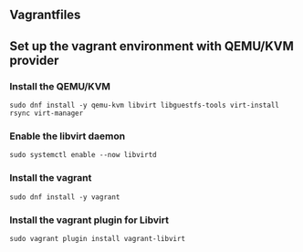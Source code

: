 ## Vagrantfiles 


## Set up the vagrant environment with QEMU/KVM provider

### Install the QEMU/KVM 

```
sudo dnf install -y qemu-kvm libvirt libguestfs-tools virt-install rsync virt-manager
```

### Enable the libvirt daemon

```
sudo systemctl enable --now libvirtd
```

### Install the vagrant 

``` 
sudo dnf install -y vagrant
```

### Install the vagrant plugin for Libvirt

```
sudo vagrant plugin install vagrant-libvirt
```
